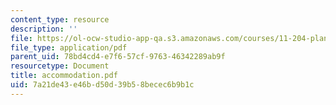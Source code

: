 ```yaml
---
content_type: resource
description: ''
file: https://ol-ocw-studio-app-qa.s3.amazonaws.com/courses/11-204-planning-communications-and-digital-media-fall-2004/7a21de43e46bd50d39b58becec6b9b1c_accommodation.pdf
file_type: application/pdf
parent_uid: 78bd4cd4-e7f6-57cf-9763-46342289ab9f
resourcetype: Document
title: accommodation.pdf
uid: 7a21de43-e46b-d50d-39b5-8becec6b9b1c
---
```

